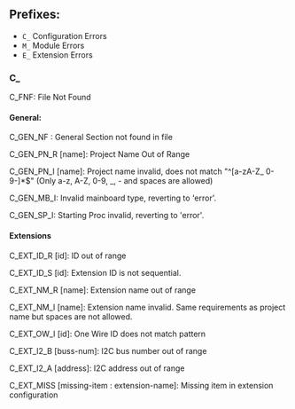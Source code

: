 ## Prefixes:
- ``C_``  Configuration Errors
- ``M_``  Module Errors
- ``E_``  Extension Errors

### C_
C_FNF: File Not Found

#### General:
C_GEN_NF  : General Section not found in file

C_GEN_PN_R [name]: Project Name Out of Range

C_GEN_PN_I [name]: Project name invalid, does not match "^[a-zA-Z_ 0-9-]*$" (Only a-z, 
A-Z, 0-9, _, - and spaces are allowed)

C_GEN_MB_I: Invalid mainboard type, reverting to 'error'.

C_GEN_SP_I: Starting Proc invalid, reverting to 'error'.


#### Extensions

C_EXT_ID_R [id]: ID out of range

C_EXT_ID_S [id]: Extension ID is not sequential.

C_EXT_NM_R [name]: Extension name out of range

C_EXT_NM_I [name]: Extension name invalid. Same requirements as project name but spaces
are not allowed.

C_EXT_OW_I [id]: One Wire ID does not match pattern

C_EXT_I2_B [buss-num]: I2C bus number out of range

C_EXT_I2_A [address]: I2C address out of range

C_EXT_MISS [missing-item : extension-name]: Missing item in extension configuration